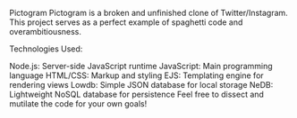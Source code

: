 Pictogram
Pictogram is a broken and unfinished clone of Twitter/Instagram. This project serves as a perfect example of spaghetti code and overambitiousness.

Technologies Used:

Node.js: Server-side JavaScript runtime
JavaScript: Main programming language
HTML/CSS: Markup and styling
EJS: Templating engine for rendering views
Lowdb: Simple JSON database for local storage
NeDB: Lightweight NoSQL database for persistence
Feel free to dissect and mutilate the code for your own goals!
